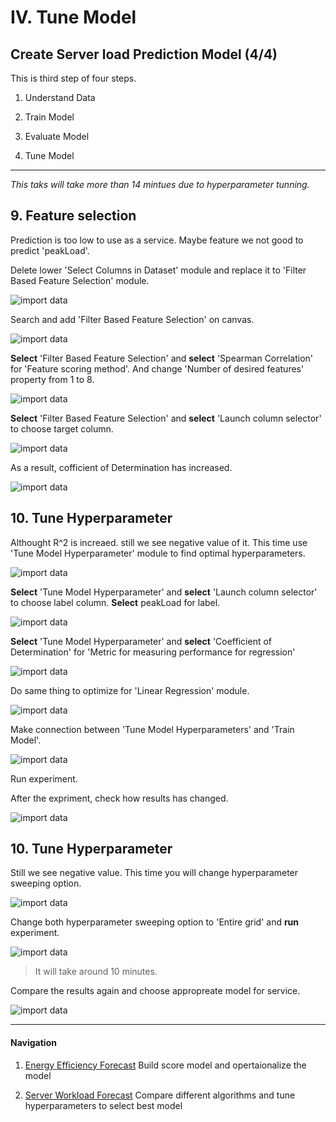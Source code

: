 # IV. Tune Model 

## Create Server load Prediction Model (4/4)

This is third step of four steps.

1. Understand Data

1. Train Model

1. Evaluate Model

1. Tune Model

***

*This taks will take more than 14 mintues due to hyperparameter tunning.*

## 9. Feature selection

Prediction is too low to use as a service. Maybe feature we not good to predict 'peakLoad'.

Delete lower 'Select Columns in Dataset' module and replace it to 'Filter Based Feature Selection' module.

![import data](../images/54.png)

Search and add 'Filter Based Feature Selection' on canvas.

![import data](../images/55.png)

__Select__ 'Filter Based Feature Selection' and __select__ 'Spearman Correlation' for 'Feature scoring method'. And change 'Number of desired features' property from 1 to 8.

![import data](../images/56.png)

__Select__ 'Filter Based Feature Selection' and __select__ 'Launch column selector' to choose target column.

![import data](../images/57.png)

As a result, cofficient of Determination has increased.

![import data](../images/58.png)


## 10. Tune Hyperparameter 

Althought R^2 is increaed. still we see negative value of it. This time use 'Tune Model Hyperparameter' module to find optimal hyperparameters.

![import data](../images/49.png)

__Select__ 'Tune Model Hyperparameter' and __select__ 'Launch column selector' to choose label column. __Select__ peakLoad for label.

![import data](../images/50.png)

__Select__ 'Tune Model Hyperparameter' and __select__ 'Coefficient of Determination' for 'Metric for measuring performance for regression'

![import data](../images/51.png)

Do same thing to optimize for 'Linear Regression' module.

![import data](../images/52.png)

Make connection between 'Tune Model Hyperparameters' and 'Train Model'.

![import data](../images/52.02.png)

Run experiment.

After the expriment, check how results has changed.

![import data](../images/53.png)    


## 10. Tune Hyperparameter 

Still we see negative value. This time you will change hyperparameter sweeping option.

![import data](../images/58.02.png)

Change both hyperparameter sweeping option to 'Entire grid' and __run__ experiment.

![import data](../images/59.01.png)

> It will take around 10 minutes.

Compare the results again and choose appropreate model for service.

![import data](../images/59.png)

--- 

#### Navigation

1. <a href="https://github.com/xlegend1024/az-mlstudio-hol/blob/master/EnergyEfficiency/02.01.EnergyEfficiency.md" target="_blank">Energy Efficiency Forecast</a>
Build score model and opertaionalize the model

1. <a href="https://github.com/xlegend1024/az-mlstudio-hol/blob/master/ServerWorkloadForecast/03.01.ServerWorkLoadForecast.md" target="_blank">Server Workload Forecast</a>
Compare different algorithms and tune hyperparameters to select best model 






